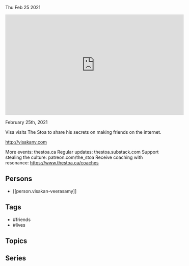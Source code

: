 



Thu Feb 25 2021

<iframe width="560" height="315" src="https://www.youtube.com/embed/oHD-jQvm3R0" title="Making Friends Like Our Lives Depend on It (Because It Does) w/ Visakan Veerasamy" frameborder="0" allow="accelerometer; autoplay; clipboard-write; encrypted-media; gyroscope; picture-in-picture" allowfullscreen ></iframe>

February 25th, 2021

Visa visits The Stoa to share his secrets on making friends on the internet.

http://visakanv.com

More events: thestoa.ca
Regular updates: thestoa.substack.com
Support stealing the culture: patreon.com/the_stoa
Receive coaching with resonance: https://www.thestoa.ca/coaches

## Persons

- [[person.visakan-veerasamy]]

## Tags

- #friends
- #lives

## Topics



## Series



